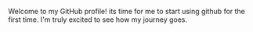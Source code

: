 Welcome to my GitHub profile!
its time for me to start using github for the first time.
I'm truly excited to see how my journey goes.
